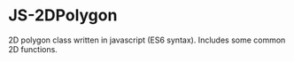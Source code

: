 # JS-2DPolygon
2D polygon class written in javascript (ES6 syntax). Includes some common 2D functions.
